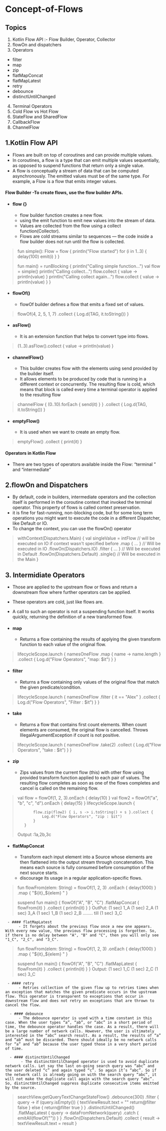 # Concept-of-Flows

## Topics

1. Kotlin Flow API :- Flow Builder, Operator, Collector
2. flowOn and dispatchers
3. Operators
- filter
- map
- zip
- flatMapConcat
- flatMapLatest
- retry
- debounce
- distinctUntilChanged

4. Terminal Operators
5. Cold Flow vs Hot Flow
6. StateFlow and SharedFlow
7. CallbackFlow
8. ChannelFlow

## 1.Kotlin Flow API
- Flows are built on top of coroutines and can provide multiple values.
- In coroutines, a flow is a type that can emit multiple values sequentially, as opposed to suspend functions that return only a single value. 
-  A flow is conceptually a stream of data that can be computed asynchronously. The emitted values must be of the same type. For example, a Flow<Int> is a flow that emits integer values.
  
  #### Flow Builder -To create flows, use the flow builder APIs.
  - #### flow {}  
       - flow builder function creates a new flow.
       - using the emit function to emit new values into the stream of data.
       - Values are collected from the flow using a collect function(Collector).
       - Flows are cold streams similar to sequences — the code inside a flow builder does not run until the flow is collected. 
      
  
> fun simple(): Flow<Int> = flow { 
> println("Flow started")
> for (i in 1..3) {
> delay(100)
> emit(i)
> }
> }
>
> fun main() = runBlocking<Unit> {
> println("Calling simple function...")
> val flow = simple()
> println("Calling collect...")
> flow.collect { value -> println(value) } 
> println("Calling collect again...")
> flow.collect { value -> println(value) } 
> }

  - #### flowOf()
     - flowOf builder defines a flow that emits a fixed set of values.
> flowOf(4, 2, 5, 1, 7)
> .collect {
>    Log.d(TAG, it.toString())
> }
  
  - #### asFlow()
     - It is an extension function that helps to convert type into flows.
  
> (1..3).asFlow().collect { value -> println(value) }
  
  - #### channelFlow{}
     - This builder creates flow with the elements using send provided by the builder itself.
     - It allows elements to be produced by code that is running in a different context or concurrently. The resulting flow is cold, which means that block is called every time a terminal operator is applied to the resulting flow
> 
> channelFlow {
>   (0..10).forEach {
>       send(it)
>    }
> }
> .collect {
>    Log.d(TAG, it.toString())
> }

  - #### emptyFlow()
     - It is used when we want to create an empty flow.
> emptyFlow<Int>()
>       .collect { print(it) }
>

#### Operators in Kotlin Flow
- There are two types of operators available inside the Flow: “terminal ” and “intermediate”
  
## 2.flowOn and Dispatchers
  
- By default, code in builders, intermediate operators and the collection itself is performed in the coroutine context that invoked the terminal operator. This property of flows is called context preservation.
- it is fine for fast-running, non-blocking code, but for some long term operations you might want to execute the code in a different Dispatcher, like Default or IO.
- To change the context, you can use the flowOn() operator
 
>  
> withContext(Dispatchers.Main) {
>   val singleValue = intFlow // will be executed on IO if context wasn't specified before
>       .map { ... } // Will be executed in IO
>        .flowOn(Dispatchers.IO)
>        .filter { ... } // Will be executed in Default
>        .flowOn(Dispatchers.Default)
>        .single() // Will be executed in the Main
> }
>  
  
## 3. Intermidiate Operators
- Those are applied to the upstream flow or flows and return a downstream flow where further operators can be applied.
- These operators are cold, just like flows are. 
- A call to such an operator is not a suspending function itself. It works quickly, returning the definition of a new transformed flow.
  
- #### map 
    - Returns a flow containing the results of applying the given transform function to each value of the original flow.
  
> lifecycleScope.launch {
>            namesOneFlow
>                .map { name -> name.length }
>                .collect {
>                    Log.d("Flow Operators", "map: $it")
>                }
>        }
>
  
   - #### filter 
      - Returns a flow containing only values of the original flow that match the given predicate/condition.
  
>   lifecycleScope.launch {
>            namesOneFlow
>                .filter {
>                    it == "Alex"
>                }
>                .collect {
>                    Log.d("Flow Operators", "Filter : $it")
>                }
>        }
  
   - #### take
       - Returns a flow that contains first count elements. When count elements are consumed, the original flow is cancelled. Throws IllegalArgumentException if count is not positive.

> lifecycleScope.launch {
>            namesOneFlow
>                .take(2)
>                .collect {
>                    Log.d("Flow Operators", "take : $it")
>                }
>        }  
  
   - #### zip
        - Zips values from the current flow (this) with other flow using provided transform function applied to each pair of values. The resulting flow completes as soon as one of the flows completes and cancel is called on the remaining flow.
  
> val flow = flowOf(1, 2, 3).onEach { delay(10) }
>        val flow2 = flowOf("a", "b", "c", "d").onEach { delay(15) }
>        lifecycleScope.launch {
>
>            flow.zip(flow2) { i, s -> i.toString() + s }.collect {
>                Log.d("Flow Operators", "zip : $it")
>            }
>        }
>  
>  Output :1a,2b,3c
  
   - #### flatMapConcat
        - Transform each input element into a Source whose elements are then flattened into the output stream through concatenation. This means each source is fully consumed before consumption of the next source starts.
        -  discourage its usage in a regular application-specific flows.
  
>  fun flowFrom(elem: String) = flowOf(1, 2, 3)
>    .onEach { delay(1000) }
>   .map { "${it}_${elem} " }
>
>  suspend fun main() {
>    flowOf("A", "B", "C")
>        .flatMapConcat { flowFrom(it) }
>        .collect { println(it) }
> }
> OutPut:  (1 sec)
>  1_A
> (1 sec)
> 2_A
> (1 sec)
> 3_A
> (1 sec)
> 1_B
> (1 sec)
> 2_B ........ till (1 sec) 3_C
  
     - #### flatMapLatest
          - It forgets about the previous flow once a new one appears. With every new value, the previous flow processing is forgotten. So, if there is no delay between "A", "B" and "C", then you will only see "1_C", "2_C", and "3_C".
  
> fun flowFrom(elem: String) = flowOf(1, 2, 3)
>    .onEach { delay(1000) }
>    .map { "${it}_${elem} " }
>
>  suspend fun main() {
>   flowOf("A", "B", "C")
>       .flatMapLatest { flowFrom(it) }
>       .collect { println(it) }
> }
>  Output:
> (1 sec)
> 1_C
> (1 sec)
> 2_C
> (1 sec)
> 3_C  
  
     - #### retry
          - Retries collection of the given flow up to retries times when an exception that matches the given predicate occurs in the upstream flow. This operator is transparent to exceptions that occur in downstream flow and does not retry on exceptions that are thrown to cancel the flow.
  
      - #### debounce
          - The debounce operator is used with a time constant in this case. When the user types “a”, “ab”, or “abc” in a short period of time, the debounce operator handles the case. As a result, there will be a large number of network calls. However, the user is ultimately interested in the “abc” search result. As a result, the results of “a” and “ab” must be discarded. There should ideally be no network calls for “a” and “ab” because the user typed those in a very short period of time.
  
      - #### distinctUntilChanged
           - The distinctUntilChanged operator is used to avoid duplicate network calls. Let say the last on-going search query was “abc” and the user deleted “c” and again typed “c”. So again it’s “abc”. So if the network call is already going on with the search query “abc”, it will not make the duplicate call again with the search query “abc”. So, distinctUntilChanged suppress duplicate consecutive items emitted by the source.
  
> searchView.getQueryTextChangeStateFlow()
>    .debounce(300)
>    .filter { query ->
>        if (query.isEmpty()) {
>            textViewResult.text = ""
>            return@filter false
>        } else {
>            return@filter true
>        }
>    }
>    .distinctUntilChanged()
>    .flatMapLatest { query ->
>        dataFromNetwork(query)
>            .catch {
>                emitAll(flowOf(""))
>            }
>    }
>    .flowOn(Dispatchers.Default)
>    .collect { result ->
>        textViewResult.text = result
>    }
>  
  
  
  
  
